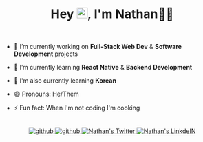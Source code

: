 # <div align="center">Hey <img src="https://raw.githubusercontent.com/Tarikul-Islam-Anik/Animated-Fluent-Emojis/master/Emojis/Hand%20gestures/Waving%20Hand.png" alt="Waving Hand" width="25" height="25" />, I'm Nathan👨‍💻</div>

<br/>

- 🔭 I’m currently working on **Full-Stack Web Dev** & **Software Development** projects

- 🌱 I’m currently learning **React Native** & **Backend Development**

- 👄 I'm also currently learning **Korean**

- 😄 Pronouns: He/Them

- ⚡ Fun fact: When I'm not coding I'm cooking

<br/>

<div align="center">
<a href="https://nathanedwards.io/" target="_blank">
        <img src=https://img.shields.io/badge/website-000000?style=for-the-badge&logo=About.me&logoColor=white alt=github />
    </a>
    <a href="https://github.com/nathan-edwards" target="_blank">
        <img src=https://img.shields.io/badge/github-%2324292e.svg?&style=for-the-badge&logo=github&logoColor=white alt=github />
    </a>
    <a href="https://twitter.com/nathancodes_" target="_blank">
        <img alt="Nathan's Twitter" src="https://img.shields.io/badge/twitter-%2300acee.svg?&style=for-the-badge&logo=twitter&logoColor=white"  />
    </a>
    <a href="https://www.linkedin.com/in/nathanedwards256/" target="_blank">
        <img alt="Nathan's LinkdeIN" src="https://img.shields.io/badge/linkedin%20-%230077B5.svg?&style=for-the-badge&logo=linkedin&logoColor=white" />
    </a>
</div>
